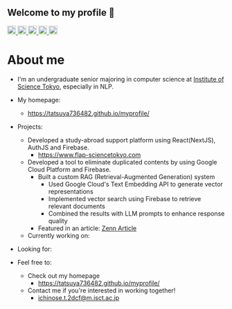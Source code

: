 ## Welcome to my profile 👋

<!--
**Tatsuya736482/Tatsuya736482** is a ✨ _special_ ✨ repository because its `README.md` (this file) appears on your GitHub profile.

Here are some ideas to get you started:

- 🔭 I’m currently working on ...
- 🌱 I’m currently learning ...
- 👯 I’m looking to collaborate on ...
- 🤔 I’m looking for help with ...
- 💬 Ask me about ...
- 📫 How to reach me: ...
- 😄 Pronouns: ...
- ⚡ Fun fact: ...
-->
<p align="left">
  <a href="https://github.com/Tatsuya736482">
    <img height="20" src="https://komarev.com/ghpvc/?username=Tatsuya736482" />
  </a>
  <a href="https://github.com/Tatsuya736482">
    <img height="20" src="https://img.shields.io/github/followers/Tatsuya736482?label=follow&logo=github&style=flat" />
  </a>
  <a href="http://qiita.com/A12">
    <img height="20" src="https://qiita-badge.apiapi.app/s/A12/posts.svg" />
  </a>
  <a href="http://qiita.com/A12">
    <img height="20" src="https://qiita-badge.apiapi.app/s/A12/contributions.svg" />
  </a>
  <a href="https://zenn.dev/yay1">
    <img height="20" src="https://badgen.org/img/zenn/yay1/articles?style=plastic" />
  </a>
</p>

# About me
- I'm an undergraduate senior majoring in computer science at [Institute of Science Tokyo](https://www.isct.ac.jp/ja), especially in NLP.
- My homepage:
  - https://tatsuya736482.github.io/myprofile/
- Projects:
  - Developed a study-abroad support platform using React(NextJS), AuthJS and Firebase.
    - https://www.flap-sciencetokyo.com   
  - Developed a tool to eliminate duplicated contents by using Google Cloud Platform and Firebase.
    - Built a custom RAG (Retrieval-Augmented Generation) system  
      - Used Google Cloud's Text Embedding API to generate vector representations  
      - Implemented vector search using Firebase to retrieve relevant documents  
      - Combined the results with LLM prompts to enhance response quality
    - Featured in an article: [Zenn Article](https://zenn.dev/yay1/articles/4c2615d147089c)
  - Currently working on:
    
- Looking for:
 
- Feel free to:
  - Check out my homepage
    - https://tatsuya736482.github.io/myprofile/
  - Contact me if you're interested in working together!
    - ichinose.t.2dcf@m.isct.ac.jp  
